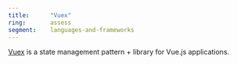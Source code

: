 ```yaml
---
title:      "Vuex"
ring:       assess
segment:    languages-and-frameworks
---
```


[Vuex](https://vuex.vuejs.org/) is a state management pattern + library for Vue.js applications.
